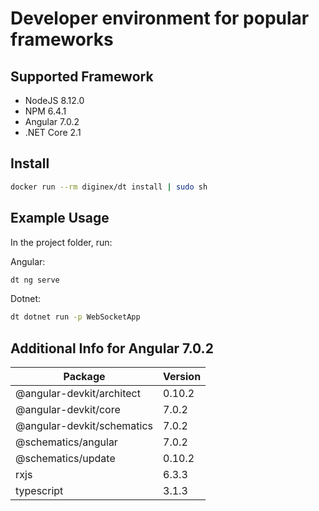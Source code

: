 # Developer environment for popular frameworks

## Supported Framework

* NodeJS 8.12.0
* NPM 6.4.1
* Angular 7.0.2
* .NET Core 2.1

## Install

```sh
docker run --rm diginex/dt install | sudo sh
```

## Example Usage

In the project folder, run:

Angular:

```sh
dt ng serve
```

Dotnet:

```sh
dt dotnet run -p WebSocketApp
```

## Additional Info for Angular 7.0.2

| Package | Version |
|---|---|
| @angular-devkit/architect | 0.10.2 |
| @angular-devkit/core | 7.0.2 |
| @angular-devkit/schematics | 7.0.2 |
| @schematics/angular | 7.0.2 |
| @schematics/update | 0.10.2 |
| rxjs | 6.3.3 |
| typescript | 3.1.3 |